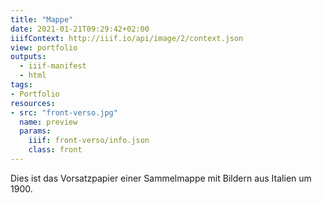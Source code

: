 ```yaml
---
title: "Mappe"
date: 2021-01-21T09:29:42+02:00
iiifContext: http://iiif.io/api/image/2/context.json
view: portfolio
outputs:
  - iiif-manifest
  - html
tags:
- Portfolio
resources:
- src: "front-verso.jpg"
  name: preview
  params:
    iiif: front-verso/info.json
    class: front
---
```

Dies ist das Vorsatzpapier einer Sammelmappe mit Bildern aus Italien um 1900.
